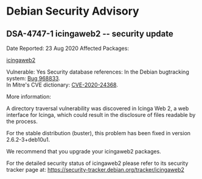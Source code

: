 
Debian Security Advisory
========================


DSA-4747-1 icingaweb2 -- security update
----------------------------------------



Date Reported:
23 Aug 2020
Affected Packages:

[icingaweb2](https://packages.debian.org/src:icingaweb2)

Vulnerable:
Yes
Security database references:
In the Debian bugtracking system: [Bug 968833](https://bugs.debian.org/cgi-bin/bugreport.cgi?bug=968833).  
In Mitre's CVE dictionary: [CVE-2020-24368](https://security-tracker.debian.org/tracker/CVE-2020-24368).  

More information:

A directory traversal vulnerability was discovered in Icinga Web 2, a
web interface for Icinga, which could result in the disclosure of files
readable by the process.


For the stable distribution (buster), this problem has been fixed in
version 2.6.2-3+deb10u1.


We recommend that you upgrade your icingaweb2 packages.


For the detailed security status of icingaweb2 please refer to
its security tracker page at:
<https://security-tracker.debian.org/tracker/icingaweb2>





